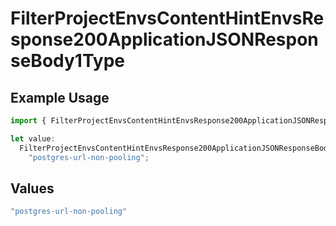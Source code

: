 # FilterProjectEnvsContentHintEnvsResponse200ApplicationJSONResponseBody1Type

## Example Usage

```typescript
import { FilterProjectEnvsContentHintEnvsResponse200ApplicationJSONResponseBody1Type } from "@vercel/sdk/models/operations/filterprojectenvs.js";

let value:
  FilterProjectEnvsContentHintEnvsResponse200ApplicationJSONResponseBody1Type =
    "postgres-url-non-pooling";
```

## Values

```typescript
"postgres-url-non-pooling"
```